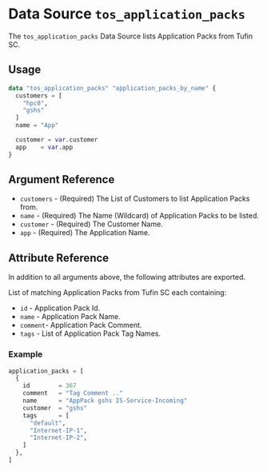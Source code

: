 # Data Source `tos_application_packs`

The `tos_application_packs` Data Source lists Application Packs from Tufin SC.

## Usage

```terraform
data "tos_application_packs" "application_packs_by_name" {
  customers = [
    "hpc0",
    "gshs"
  ]
  name = "App"

  customer = var.customer
  app    = var.app
}
```

## Argument Reference

* `customers` - (Required) The List of Customers to list Application Packs from.
* `name` - (Required) The Name (Wildcard) of Application Packs to be listed.
* `customer` - (Required) The Customer Name.
* `app` - (Required) The Application Name.

## Attribute Reference

In addition to all arguments above, the following attributes are exported.

List of matching Application Packs from Tufin SC each containing:

* `id` - Application Pack Id.
* `name` - Application Pack Name.
* `comment`- Application Pack Comment.
* `tags` - List of Application Pack Tag Names.

### Example

```terraform
application_packs = [
  {
    id        = 367
    comment   = "Tag Comment .."
    name      = "AppPack gshs IS-Service-Incoming"
    customer  = "gshs"
    tags      = [
      "default",
      "Internet-IP-1",
      "Internet-IP-2",
    ]
  },
]
```

